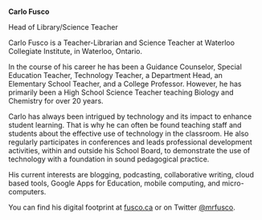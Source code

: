 **Carlo Fusco**

Head of Library/Science Teacher



Carlo Fusco is a Teacher-Librarian and Science Teacher at Waterloo Collegiate Institute, in Waterloo, Ontario. 

In the course of his career he has been a Guidance Counselor, Special Education Teacher, Technology Teacher, a Department Head, an Elementary School Teacher, and a College Professor. However, he has primarily been a High School Science Teacher teaching Biology and Chemistry for over 20 years.

Carlo has always been intrigued by technology and its impact to enhance student learning. That is why he can often be found teaching staff and students about the effective use of technology in the classroom. He also regularly participates in conferences and leads professional development activities, within and outside his School Board, to demonstrate the use of technology with a foundation in sound pedagogical practice.

His current interests are blogging, podcasting, collaborative writing, cloud based tools, Google Apps for Education, mobile computing, and micro-computers.

You can find  his digital footprint at [fusco.ca](https://fusco.ca) or on Twitter [@mrfusco](https://twitter.com/mrfusco).
